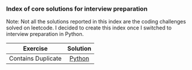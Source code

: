 ### Index of core solutions for interview preparation


Note: Not all the solutions reported in this index are the coding challenges solved on leetcode. I decided to create this index once I switched to interview preparation in Python. 

|Exercise|Solution|
|-------|:------:|
|Contains Duplicate|[Python](contains_duplicate.py)|

